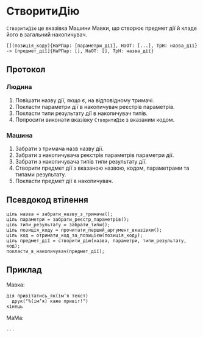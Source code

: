 # СтворитиДію

`СтворитиДію` <keyword>це</keyword> вказівка <subject>Машини Мавки</subject>, що створює предмет дії й кладе його в
загальний накопичувач.

```
[](позиція_коду){НаРПар: [параметри_дії], НаОТ: [...], ТрН: назва_дії} -> [предмет_дії]{НаРПар: [], НаОТ: [], ТрН: назва_дії}
```

## Протокол

### Людина

1. Повішати назву дії, якщо є, на відповідному тримачі. 
2. Покласти параметри дії в накопичувач реєстрів параметрів.
3. Покласти типи результату дії в накопичувач типів.
4. Попросити виконати вказівку `СтворитиДію` з вказаним кодом.

### Машина

1. Забрати з тримача назв назву дії.
2. Забрати з накопичувача реєстрів параметрів параметри дії.
3. Забрати з накопичувача типів типи результату дії.
4. Створити предмет дії з вказаною назвою, кодом, параметрами та типами результату.
5. Покласти предмет дії в накопичувач.

## Псевдокод втілення

```ціль
ціль назва = забрати_назву_з_тримача();
ціль параметри = забрати_реєстр_параметрів();
ціль типи_результату = забрати_типи();
ціль позиція_коду = прочитати_перший_аргумент_вказівки();
ціль код = отримати_код_за_позицією(позиція_коду);
ціль предмет_дії = створити_дію(назва, параметри, типи_результату, код);
покласти_в_накопичувач(предмет_дії);
```

## Приклад

<subject>Мавка</subject>:

```мавка
дія привітатись_як(імʼя текст)
  друк("%(імʼя) каже привіт!")
кінець
```

<subject>МаМа</subject>:

```мама
...
```